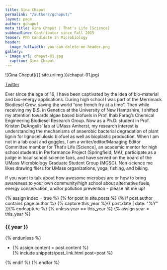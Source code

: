 ```yaml
---
title: Gina Chaput
permalink: "/authors/gchaput/"
layout: page
author: gchaput
meta_title: Gina Chaput | That's Life [Science]
subheadline: Contributor since Fall 2015
teaser: PhD Candidate in Microbiology
header:
  image_fullwidth: you-can-delete-me-header.png
gallery:
- image_url: chaput-01.jpg
  caption: Gina Chaput
---
```


![Gina Chaput]({{ site.urlimg }}/chaput-01.jpg)

[Twitter](https://twitter.com/g_chaput13)

Ever since the age of 16, I have been captivated by the idea of bio-material and bio-energy applications. During high school I was part of the Merrimack Biodiesel Crew, saving the world “one french fry at a time”. Then while receiving my B.S. in Genetics at the University of New Hampshire, I shifted my attention towards algae based biofuels in Prof. Ihab Farag’s Chemical Engineering Biodiesel Research Group. Now as a Ph.D. student in Prof. Kristen DeAngelis’ lab at UMass Amherst, my research interest is understanding the mechanisms of anaerobic bacterial degradation of plant lignin for lignocellulosic biofuel as well as bioplastic production. When I am not in a lab coat and goggles, I am a writer/editor/Managing Editor Committee member for That’s Life [Science], an academic mentor for high school students in Performance Project (Springfield, MA), participate as a judge in local school science fairs, and have served on the board of the UMass Microbiology Graduate Student Group (MGSG). Non-science me likes drawing fliers for UMass organizations, yoga, fishing, and biking. 

If you want to talk about how awesome microbes are or how to bring awareness to your own community/high school about alternative fuels, energy conservation, and/or pollution prevention - please hit me up!

{% assign index = true %}
{% for post in site.posts %}
{% if post.author contains page.author %}
{% capture this_year %}{{ post.date | date: "%Y" }}{% endcapture %}
{% unless year == this_year %}
{% assign year = this_year %}
<h3>{{ year }}</h3>
{% endunless %}
<ul style="list-style-type:disc">
 <li> 
 {% assign content = post.content %} 
 <article>
 {% include snippets/post_link.html post=post %}
 </article>
 </li>
</ul>
{% endif %}
{% endfor %}
